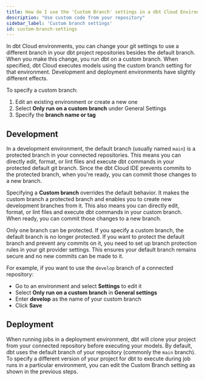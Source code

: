 ```yaml
---
title: How do I use the 'Custom Branch' settings in a dbt Cloud Environment?
description: "Use custom code from your repository"
sidebar_label: 'Custom branch settings'
id: custom-branch-settings
---
```


In dbt Cloud environments, you can change your git settings to use a different branch in your dbt project repositories besides the default branch. When you make this change, you run dbt on a custom branch. When specified, dbt Cloud executes models using the custom branch setting for that environment. Development and deployment environments have slightly different effects.

To specify a custom branch:
1. Edit an existing environment or create a new one
2. Select **Only run on a custom branch** under General Settings
3. Specify the **branch name or tag**

## Development

In a development environment, the default branch (usually named `main`) is a protected branch in your connected repositories. This means you can directly edit, format, or lint files and execute dbt commands in your protected default git branch. Since the dbt Cloud IDE prevents commits to the protected branch, when you're ready, you can commit those changes to a new branch.

Specifying a **Custom branch** overrides the default behavior. It makes the custom branch a protected branch and enables you to create new development branches from it. This also means you can directly edit, format, or lint files and execute dbt commands in your custom branch. When ready, you can commit those changes to a new branch.

Only one branch can be protected. If you specify a custom branch, the default branch is no longer protected.  If you want to protect the default branch and prevent any commits on it, you need to set up branch protection rules in your git provider settings. This ensures your default branch remains secure and no new commits can be made to it.

For example, if you want to use the `develop` branch of a connected repository:

- Go to an environment and select **Settings** to edit it
- Select  **Only run on a custom branch** in **General settings**
- Enter **develop** as the name of your custom branch
- Click **Save**

<Lightbox src="/img/docs/dbt-cloud/cloud-configuring-dbt-cloud/dev-environment-custom-branch.png" width="70%" title="Configuring a custom base repository branch"/>

## Deployment

When running jobs in a deployment environment, dbt will clone your project from your connected repository before executing your models. By default, dbt uses the default branch of your repository (commonly the `main` branch). To specify a different version of your project for dbt to execute during job runs in a particular environment, you can edit the Custom Branch setting as shown in the previous steps. 
